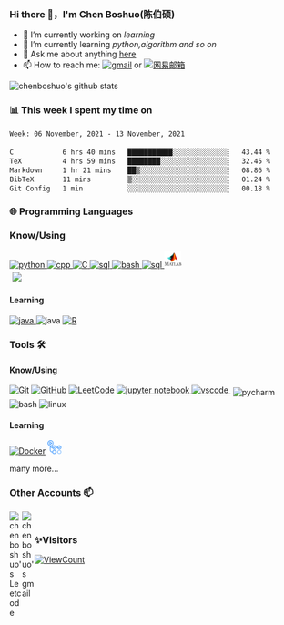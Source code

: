 ### Hi there 👋，I'm Chen Boshuo(陈伯硕)

-   🔭 I’m currently working on *learning*
-   🌱 I’m currently learning *python,algorithm and so on*
-   💬 Ask me about anything [here](https://github.com/chenboshuo/chenboshuo/issues)
-   📫 How to reach me:
[![gmail](https://img.shields.io/badge/-chenboshuo2000@gmail.com-c14438?style=flat-square&logo=Gmail&logoColor=white&link=mailto:chenboshuo2000@gmail.com)](mailto:chenboshuo2000@gmail.com)
or
[![网易邮箱](https://img.shields.io/badge/-chenboshuo.hi@163.com-c14438?style=flat-square&link=mailto:chenboshuo.hi@163.com)](mailto:chenboshuo.hi@163.com)

![chenboshuo's github stats](https://github-readme-stats.vercel.app/api?username=chenboshuo&show_icons=true)

<!-- - 😄 Pronouns: ...
- ⚡ Fun fact: ... -->
### 📊 **This week I spent my time on**
<!--START_SECTION:waka-->
```text
Week: 06 November, 2021 - 13 November, 2021

C            6 hrs 40 mins   ███████████░░░░░░░░░░░░░░   43.44 % 
TeX          4 hrs 59 mins   ████████░░░░░░░░░░░░░░░░░   32.45 % 
Markdown     1 hr 21 mins    ██▒░░░░░░░░░░░░░░░░░░░░░░   08.86 % 
BibTeX       11 mins         ▒░░░░░░░░░░░░░░░░░░░░░░░░   01.24 % 
Git Config   1 min           ░░░░░░░░░░░░░░░░░░░░░░░░░   00.18 % 
```
<!--END_SECTION:waka-->
### 🌐 Programming Languages

### Know/Using

<a href="https://github.com/chenboshuo/learn_python">
  <img height=20px alt="python" src="https://img.shields.io/badge/-Python-black?style=flat&logo=python">
</a>

<a href="https://github.com/chenboshuo/learn_cpp">
  <img height=20px alt="cpp" src="https://img.shields.io/badge/c++%20-%2300599C.svg?&style=for-the-badge&logo=c%2B%2B&logoColor=white">
</a>
<a href="https://github.com/chenboshuo/learn_c">
  <img height=20px alt="C" src="https://img.shields.io/badge/c%20-%2300599C.svg?&style=for-the-badge&logo=c&logoColor=white">
</a>
<a href="https://github.com/chenboshuo/learn_latex">
  <img height=20px alt="sql" src="http://img.shields.io/badge/-LaTeX-008080?style=flat-square&logo=latex&logoColor=ffffff">
</a>
<a href="https://github.com/chenboshuo/bash_script">
  <img height=20px alt='bash' src="https://camo.githubusercontent.com/fa2b177b4e8f07bdc9f12a0f053dfba9d643e02d/687474703a2f2f696d672e736869656c64732e696f2f62616467652f2d474e55253230426173682d3030303030303f7374796c653d666c61742d737175617265266c6f676f3d676e752d62617368266c6f676f436f6c6f723d666666666666">
</a>
<a href="https://github.com/chenboshuo/learn_database">
  <img height=30px alt="sql" src="https://img.icons8.com/ios-filled/2x/sql.png">
</a>

<a href="https://github.com/chenboshuo/learn_database">
  <img height=30px alt="mat" src="https://github.com/github/explore/blob/master/topics/matlab/matlab.png?raw=true">
</a>


<br>

<a href="https://github.com/learn_matlab">
  <img align="center" src="https://github-readme-stats.vercel.app/api/top-langs/?username=chenboshuo&layout=compact"style="margin:5px">
</a>



#### Learning

<a href="https://github.com/chenboshuo/learn_java">
  <img height=20px alt="java" src="https://img.shields.io/badge/Java-orange?style=flat&logo=java&logoColor=white">
</a>
  <img height=20px alt="java" src="https://img.shields.io/badge/masm%20-%2300599C.svg?&style=for-the-badge">
</a>
<a href="https://github.com/chenboshuo/learn_r">
  <img alt="R" height=20px src="https://img.shields.io/badge/-R_language-gray?style=flat&logo=R" />  
</a>
<br>

### Tools 🛠️

#### Know/Using

[![Git](https://img.shields.io/badge/-Git-black?style=flat&logo=git)](https://github.com/chenboshuo)
[![GitHub](https://img.shields.io/badge/-GitHub-181717?style=flat&logo=github)](https://github.com/chenboshuo)
[![LeetCode](https://img.shields.io/badge/-LeetCode-02569B?style=flat&logo=leetCode)](https://github.com/chenboshuo)
<a href="https://jupyter.org/">
  <img src="https://img.shields.io/badge/-jupyter_notebook-gray?style=flat&logo=jupyter" alt="jupyter notebook" height=20px>
</a>
<a href="https://jupyter.org/">
  <img src="https://img.shields.io/badge/Visual_Studio_Code-007ACC?style=flat-square&logo=Visual-Studio-Code&logoColor=white" alt="vscode" height=20px>
</a>
<img src="https://github.com/sudnyeshtalekar/sudnyeshtalekar/blob/master/Assets/jetbrains_pycharm.svg" alt="pycharm" style="vertical-align:top; margin:4px" height=20px>
<img alt="bash" width="26px" src="https://upload.wikimedia.org/wikipedia/commons/0/01/Windows_Terminal_Logo_256x256.png" />
<img height="20" alt= "linux" src="https://img.shields.io/badge/-linux-lightgray?style=flat&logo=linux&logoColor=white">
<br>

#### Learning

[![Docker](https://img.shields.io/badge/-Docker-black?style=flat&logo=docker)](https://github.com/chenboshuo)
[<img src="https://raw.githubusercontent.com/Delta456/Delta456/master/img/actions.png" alt="actions logo" width="24">](https://github.com/features/actions)

 many more...
### Other Accounts 📫

<a href="https://leetcode.com/chenboshuo/">
  <img align="left" alt="chenboshuo's Leetcode" width="22px" src="https://cdn.jsdelivr.net/npm/simple-icons@v3/icons/leetcode.svg" />
</a>
<a href="mailto:chenboshuo2000@gmail.com">
  <img align="left" alt="chenboshuo's gmail" width="22px" src="https://cdn.jsdelivr.net/npm/simple-icons@v3/icons/gmail.svg" />
</a>
<!-- <a href="https://codeforces.com/profile/chenboshuo">
  <img align="left" alt="Codeforces Profile" width="22px" src="https://cdn.jsdelivr.net/npm/simple-icons@3.5.0/icons/codeforces.svg" />
</a> -->
<!-- <a href="https://www.kaggle.com/chenboshuo">
  <img align="left" alt="Kaggle" width="22px" src="https://cdn.jsdelivr.net/npm/simple-icons@3.1.0/icons/kaggle.svg" />
</a> -->

<br>

### ✨Visitors

[![ViewCount](https://views.whatilearened.today/views/github/chenboshuo/ismlhbb.svg?cache=remove)](#)
